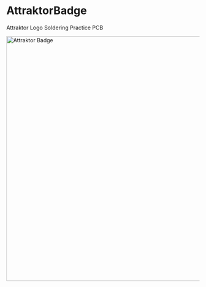 # AttraktorBadge
Attraktor Logo Soldering Practice PCB

<img width="640px" src="./AttraktorBadge.jpg" alt="Attraktor Badge" />
